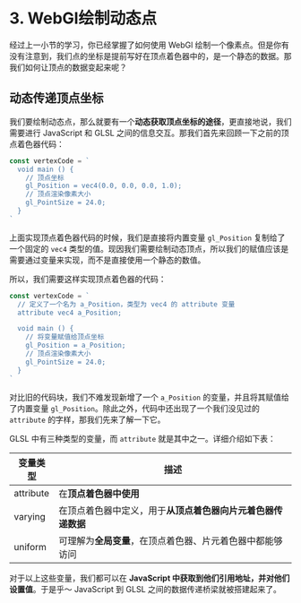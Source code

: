 # 3. WebGl绘制动态点

经过上一小节的学习，你已经掌握了如何使用 WebGl 绘制一个像素点。但是你有没有注意到，我们点的坐标是提前写好在顶点着色器中的，是一个静态的数据。那我们如何让顶点的数据变起来呢？

## 动态传递顶点坐标

我们要绘制动态点，那么就要有一个**动态获取顶点坐标的途径**，更直接地说，我们需要进行 JavaScript 和 GLSL 之间的信息交互。那我们首先来回顾一下之前的顶点着色器代码：
```js
const vertexCode = `
  void main () {
    // 顶点坐标
    gl_Position = vec4(0.0, 0.0, 0.0, 1.0);
    // 顶点渲染像素大小
    gl_PointSize = 24.0;
  }
`
```
上面实现顶点着色器代码的时候，我们是直接将内置变量 `gl_Position` 复制给了一个固定的 `vec4` 类型的值。现因我们需要绘制动态顶点，所以我们的赋值应该是需要通过变量来实现，而不是直接使用一个静态的数值。

所以，我们需要这样实现顶点着色器的代码：
```js
const vertexCode = `
  // 定义了一个名为 a_Position，类型为 vec4 的 attribute 变量
  attribute vec4 a_Position;

  void main () {
    // 将变量赋值给顶点坐标
    gl_Position = a_Position;
    // 顶点渲染像素大小
    gl_PointSize = 24.0;
  }
`
```
对比旧的代码块，我们不难发现新增了一个 `a_Position` 的变量，并且将其赋值给了内置变量 `gl_Position`。除此之外，代码中还出现了一个我们没见过的 `attribute` 的字样，那我们先来了解一下它。

GLSL 中有三种类型的变量，而 `attribute` 就是其中之一。详细介绍如下表：

| 变量类型  | 描述                                                         |
|-----------|--------------------------------------------------------------|
| attribute | 在**顶点着色器中使用**                                       |
| varying   | 在顶点着色器中定义，用于**从顶点着色器向片元着色器传递数据** |
| uniform   | 可理解为**全局变量**，在顶点着色器、片元着色器中都能够访问   |

对于以上这些变量，我们都可以在 **JavaScript 中获取到他们引用地址，并对他们设置值**。于是乎～ JavaScript 到 GLSL 之间的数据传递桥梁就被搭建起来了。
